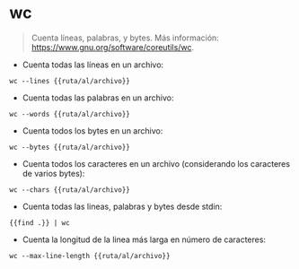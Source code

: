# wc

> Cuenta líneas, palabras, y bytes.
> Más información: <https://www.gnu.org/software/coreutils/wc>.

- Cuenta todas las líneas en un archivo:

`wc --lines {{ruta/al/archivo}}`

- Cuenta todas las palabras en un archivo:

`wc --words {{ruta/al/archivo}}`

- Cuenta todos los bytes en un archivo:

`wc --bytes {{ruta/al/archivo}}`

- Cuenta todos los caracteres en un archivo (considerando los caracteres de varios bytes):

`wc --chars {{ruta/al/archivo}}`

- Cuenta todas las lineas, palabras y bytes desde stdin:

`{{find .}} | wc`

- Cuenta la longitud de la linea más larga en número de caracteres:

`wc --max-line-length {{ruta/al/archivo}}`
